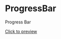 # ProgressBar
Progress Bar

<a target="_blank" href="http://veyselinanc.com/proje/progressbar/ProgressBar.html">Click to preview</a>
